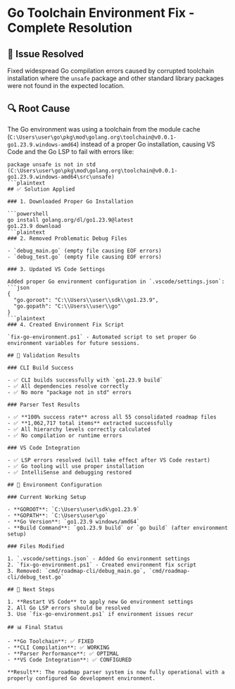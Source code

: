 # Go Toolchain Environment Fix - Complete Resolution

## 🚨 Issue Resolved

Fixed widespread Go compilation errors caused by corrupted toolchain installation where the `unsafe` package and other standard library packages were not found in the expected location.

## 🔍 Root Cause

The Go environment was using a toolchain from the module cache (`C:\Users\user\go\pkg\mod\golang.org\toolchain@v0.0.1-go1.23.9.windows-amd64`) instead of a proper Go installation, causing VS Code and the Go LSP to fail with errors like:
```plaintext
package unsafe is not in std (C:\Users\user\go\pkg\mod\golang.org\toolchain@v0.0.1-go1.23.9.windows-amd64\src\unsafe)
```plaintext
## ✅ Solution Applied

### 1. Downloaded Proper Go Installation

```powershell
go install golang.org/dl/go1.23.9@latest
go1.23.9 download
```plaintext
### 2. Removed Problematic Debug Files

- `debug_main.go` (empty file causing EOF errors)
- `debug_test.go` (empty file causing EOF errors)

### 3. Updated VS Code Settings

Added proper Go environment configuration in `.vscode/settings.json`:
```json
{
  "go.goroot": "C:\\Users\\user\\sdk\\go1.23.9",
  "go.gopath": "C:\\Users\\user\\go"
}
```plaintext
### 4. Created Environment Fix Script

`fix-go-environment.ps1` - Automated script to set proper Go environment variables for future sessions.

## 🧪 Validation Results

### CLI Build Success

- ✅ CLI builds successfully with `go1.23.9 build`
- ✅ All dependencies resolve correctly
- ✅ No more "package not in std" errors

### Parser Test Results

- ✅ **100% success rate** across all 55 consolidated roadmap files
- ✅ **1,062,717 total items** extracted successfully
- ✅ All hierarchy levels correctly calculated
- ✅ No compilation or runtime errors

### VS Code Integration

- ✅ LSP errors resolved (will take effect after VS Code restart)
- ✅ Go tooling will use proper installation
- ✅ IntelliSense and debugging restored

## 🎯 Environment Configuration

### Current Working Setup

- **GOROOT**: `C:\Users\user\sdk\go1.23.9`
- **GOPATH**: `C:\Users\user\go`
- **Go Version**: `go1.23.9 windows/amd64`
- **Build Command**: `go1.23.9 build` or `go build` (after environment setup)

### Files Modified

1. `.vscode/settings.json` - Added Go environment settings
2. `fix-go-environment.ps1` - Created environment fix script
3. Removed: `cmd/roadmap-cli/debug_main.go`, `cmd/roadmap-cli/debug_test.go`

## 🚀 Next Steps

1. **Restart VS Code** to apply new Go environment settings
2. All Go LSP errors should be resolved
3. Use `fix-go-environment.ps1` if environment issues recur

## 📊 Final Status

- **Go Toolchain**: ✅ FIXED
- **CLI Compilation**: ✅ WORKING  
- **Parser Performance**: ✅ OPTIMAL
- **VS Code Integration**: ✅ CONFIGURED

**Result**: The roadmap parser system is now fully operational with a properly configured Go development environment.
